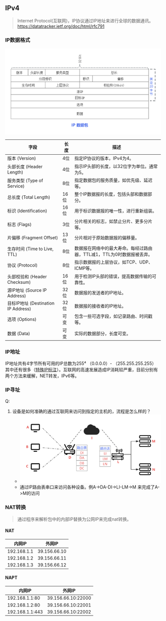 ## IPv4

> Internet Protocol(互联网)，IP协议通过IP地址来进行全球的数据通讯。https://datatracker.ietf.org/doc/html/rfc791

### IP数据格式

![IP报文段](./asset/ip.png)

| 字段                        | 长度 | 描述                                      |
|-----------------------------|------|-------------------------------------------|
| 版本 (Version)              | 4位  | 指定IP协议的版本，IPv4为4。                 |
| 头部长度 (Header Length)    | 4位  | 指示IP头部的长度，以32位字为单位。通常为5。|
| 服务类型 (Type of Service)  | 8位  | 指定数据包的服务质量，如优先级、延迟等。  |
| 总长度 (Total Length)        | 16位 | 整个IP数据报的长度，包括头部和数据部分。    |
| 标识 (Identification)       | 16位 | 用于标识数据报的唯一性，进行重新组装。    |
| 标志 (Flags)                | 3位  | 分片相关的标志，如禁止分片、更多分片等。   |
| 片偏移 (Fragment Offset)    | 13位 | 分片相对于原始数据报的偏移量。             |
| 生存时间 (Time to Live, TTL) | 8位  | 数据报在网络中的最大寿命。每经过路由器，TTL减1，TTL为0时数据报被丢弃。|
| 协议 (Protocol)             | 8位  | 指示数据报的上层协议，如TCP、UDP、ICMP等。|
| 头部校验和 (Header Checksum)| 16位 | 用于检测IP头部的错误，提高数据传输的可靠性。|
| 源IP地址 (Source IP Address)| 32位 | 数据报的发送者的IP地址。                   |
| 目标IP地址 (Destination IP Address)| 32位 | 数据报的接收者的IP地址。                 |
| 选项 (Options)              | 可变 | 包含一些可选字段，如记录路由、时间戳等。  |
| 数据 (Data)                 | 可变 | 实际的数据部分，长度可变。                |


### IP地址

IP地址共有4字节所有可用的IP总数为255⁴ （0.0.0.0）- （255.255.255.255） 其中还有很多（[特殊IP标注](https://www.iana.org/assignments/iana-ipv4-special-registry/iana-ipv4-special-registry.xhtml)）。互联网的高速发展造成IP消耗较严重，目前分别有两个方法来缓解，NET转发，IPv6等。

### IP寻址
Q:
1. 设备是如何准确的通过互联网来访问到指定的主机的，流程是怎么样的？
    - ![ip寻址](./asset/ip-route.png)
    - 通过IP路由表串口来访问各种设备。例A->DA-DI->LI-LM->M 来完成了A->M的访问


### NAT转换

> 通过程序来解析包中的内部IP替换为公网IP来完成nat转换。

#### NAT

| 内网IP      | 外网IP       |
|-------------|--------------|
| 192.168.1.1 | 39.156.66.10 |
| 192.168.1.2 | 39.156.66.11 |
| 192.168.1.3 | 39.156.66.12 |


#### NAPT

| 内网IP        | 外网IP          |
|---------------|-----------------|
| 192.168.1.1:80 | 39.156.66.10:22000 |
| 192.168.1.2:80 | 39.156.66.10:22001 |
| 192.168.1.1:443| 39.156.66.10:22002 |
